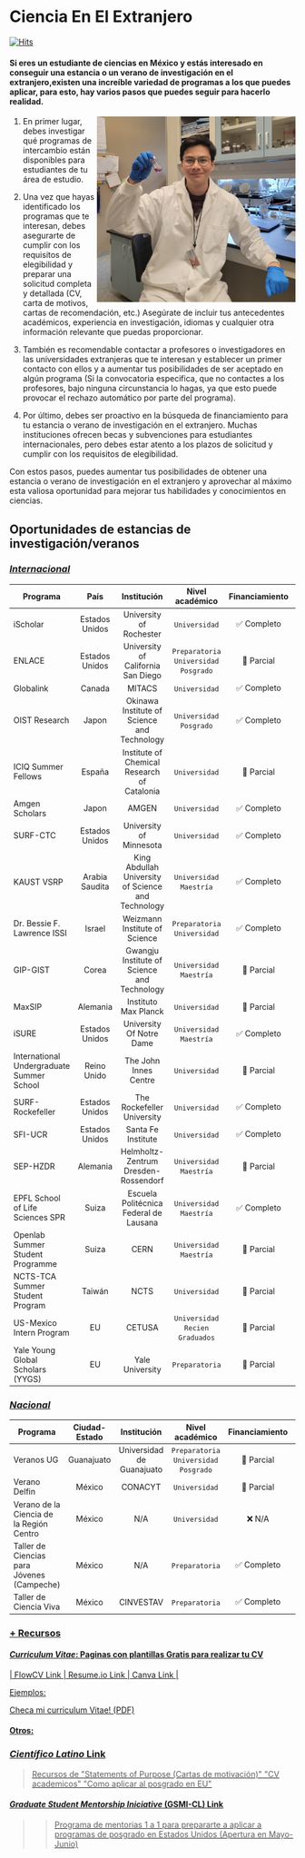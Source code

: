 <meta name="google-site-verification" content="vB6dRnhIxmq5utcnu3b09pFXcmkY8-oqxlkOaEHDDDM" />

# Ciencia En El Extranjero

[![Hits](https://hits.seeyoufarm.com/api/count/incr/badge.svg?url=https%3A%2F%2Fgithub.com%2FAndres8ezau%2FCienciaEnElExtranjero&count_bg=%23150751&title_bg=%23555555&icon=&icon_color=%231E2879&title=hits&edge_flat=true)](https://hits.seeyoufarm.com)

#### Si eres un estudiante de ciencias en México y estás interesado en conseguir una estancia o un verano de investigación en el extranjero,existen una increíble variedad de programas a los que puedes aplicar, para esto, hay varios pasos que puedes seguir para hacerlo realidad.

<img align='right' src="https://github.com/Andres8ezau/CienciaEnElExtranjero/blob/main/Files/WhatsApp%20Image%202024-07-10%20at%2012.01.10_1.jpeg" width="350" />

1. En primer lugar, debes investigar qué programas de intercambio están disponibles para estudiantes de tu área de estudio.

2. Una vez que hayas identificado los programas que te interesan, debes asegurarte de cumplir con los requisitos de elegibilidad y preparar una solicitud completa y detallada (CV, carta de motivos, cartas de recomendación, etc.) Asegúrate de incluir tus antecedentes académicos, experiencia en investigación, idiomas y cualquier otra información relevante que puedas proporcionar.

4. También es recomendable contactar a profesores o investigadores en las universidades extranjeras que te interesan y establecer un primer contacto con ellos y a aumentar tus posibilidades de ser aceptado en algún programa (Si la convocatoria especifica, que no contactes a los profesores, bajo ninguna circunstancia lo hagas, ya que esto puede provocar el rechazo automático por parte del programa).

5. Por último, debes ser proactivo en la búsqueda de financiamiento para tu estancia o verano de investigación en el extranjero. Muchas instituciones ofrecen becas y subvenciones para estudiantes internacionales, pero debes estar atento a los plazos de solicitud y cumplir con los requisitos de elegibilidad.

Con estos pasos, puedes aumentar tus posibilidades de obtener una estancia o verano de investigación en el extranjero y aprovechar al máximo esta valiosa oportunidad para mejorar tus habilidades y conocimientos en ciencias.

## Oportunidades de estancias de investigación/veranos

### <u> *Internacional* </u>

| Programa      | País           | Institución        | Nivel académico    | Financiamiento | Link            |
| ------------- |:--------------:|:------------------:| :----------------: |:--------------:| --------------: |
| iScholar      | Estados Unidos | University of Rochester |  `Universidad` | :white_check_mark: Completo | [Link](https://www.sas.rochester.edu/chm/undergraduate/i-scholar.html) |
| ENLACE        | Estados Unidos | University of California San Diego | `Preparatoria` `Universidad` `Posgrado` | :black_square_button: Parcial | [Link](http://resilientmaterials.ucsd.edu/ENLACE) |
| Globalink     | Canada         | MITACS    | `Universidad`         | :white_check_mark: Completo | [Link](https://www.mitacs.ca/en/programs/globalink) |
| OIST Research | Japon  | Okinawa Institute of Science and Technology   |  `Universidad` `Posgrado` | :white_check_mark: Completo | [Link](https://admissions.oist.jp/oist-research-internship-program-description) |
| ICIQ Summer Fellows | España | Institute of Chemical Research of Catalonia | `Universidad`  | :black_square_button: Parcial | [Link](https://careers.iciq.org/jobs/2557776-iciq-summer-fellowship-program-call-2023) |
| Amgen Scholars| Japon        | AMGEN     |  `Universidad` | :white_check_mark: Completo | [Link](https://amgenscholars.com/) |
| SURF-CTC | Estados Unidos | University of Minnesota | `Universidad`     | :white_check_mark: Completo | [Link](https://cse.umn.edu/ctc/surf) |
| KAUST VSRP | Arabia Saudita | King Abdullah University of Science and Technology | `Universidad` `Maestría` | :white_check_mark: Completo | [Link](https://vsrp.kaust.edu.sa/about-vsrp) |
| Dr. Bessie F. Lawrence ISSI | Israel | Weizmann Institute of Science |  `Preparatoria` `Universidad`  | :white_check_mark: Completo | [Link](https://davidson.weizmann.ac.il/en/programs/issi) |
| GIP-GIST | Corea | Gwangju Institute of Science and Technology | `Universidad` `Maestría`  | :black_square_button: Parcial | [Link](https://ipa.gist.ac.kr/ipa/html/sub03/030102.html) |
| MaxSIP | Alemania | Instituto Max Planck | `Universidad` | :black_square_button: Parcial | [Link](https://imprs-ls.opencampus.net/en/MaxSIP) |
| iSURE | Estados Unidos | University Of Notre Dame | `Universidad` `Maestría`  | :white_check_mark: Completo | [Link](https://ndi-sa.nd.edu/index.cfm?FuseAction=Programs.ViewProgramAngular&id=10096) |
| International Undergraduate Summer School  | Reino Unido | The John Innes Centre | `Universidad` | :black_square_button: Parcial | [Link](https://www.jic.ac.uk/training-careers/summer-schools/international-undergraduate/) |
| SURF-Rockefeller | Estados Unidos | The Rockefeller University | `Universidad` | :white_check_mark: Completo | [Link](https://surfapplication.rockefeller.edu/) |
| SFI-UCR | Estados Unidos | Santa Fe Institute | `Universidad`  | :white_check_mark: Completo | [Link](https://www.santafe.edu/engage/learn/programs/undergraduate-complexity-research) |
| SEP-HZDR | Alemania | Helmholtz-Zentrum Dresden-Rossendorf | `Universidad` `Maestría`  | :black_square_button: Parcial | [Link](https://www.hzdr.de/db/Cms?pNid=2519) |
| EPFL School of Life Sciences SPR | Suiza | Escuela Politécnica Federal de Lausana | `Universidad` `Maestría` | :white_check_mark: Completo | [Link](https://www.epfl.ch/schools/sv/education/summer-research-program/) |
| Openlab Summer Student Programme | Suiza | CERN | `Universidad` `Maestría`  | :black_square_button: Parcial | [Link](https://jobs.smartrecruiters.com/CERN/743999862723511-cern-openlab-summer-student-programme-2023) |
| NCTS-TCA Summer Student Program | Taiwán | NCTS | `Universidad` | :black_square_button: Parcial | [Link](https://nctstca.github.io/events/202307-tcassp/#:~:text=The%20Theoretical%20and%20Computational%20Astrophysics,basic%20theoretical%20and%20computational%20skills.) |
| US-Mexico Intern Program | EU | CETUSA | `Universidad` `Recien Graduados`  | :black_square_button: Parcial | [Link](https://www.cetusa.org/trainee-internship-programs-3/us-mexico-intern-program/) |
| Yale Young Global Scholars (YYGS)  | EU | Yale University | `Preparatoria`  | :black_square_button: Parcial | [Link](https://globalscholars.yale.edu/about) |



### <u> *Nacional* </u>

| Programa      | Ciudad-Estado           | Institución        | Nivel académico    | Financiamiento | Link            |
| ------------- |:--------------:|:------------------:| :----------------: |:--------------:| --------------: |
| Veranos UG    | Guanajuato | Universidad de Guanajuato | `Preparatoria` `Universidad` `Posgrado` | :black_square_button: Parcial | [Link](http://resilientmaterials.ucsd.edu/ENLACE) |
| Verano Delfin | México       | CONACYT   | `Universidad`         | :black_square_button: Parcial | [Link](https://www.programadelfin.org.mx/) |
| Verano de la Ciencia de la Región Centro | México         | N/A | `Universidad` | :x: N/A | [Link](https://www.veranoregional.org/) |
| Taller de Ciencias para Jóvenes (Campeche) | México | N/A | `Preparatoria` | :white_check_mark: Completo | [Link](https://www.tcjcampeche.com.mx/) |
| Taller de Ciencia Viva | México | CINVESTAV | `Preparatoria` | :white_check_mark: Completo | [Link](https://www.facebook.com/cienciavivairapuato/?locale=es_LA) |



### <u> + Recursos <u> 

#### *Curriculum Vitae*: Paginas con plantillas Gratis para realizar tu CV 
| FlowCV [Link](https://flowcv.com) | Resume.io [Link](https://resume.io/) | Canva [Link](https://www.canva.com/es_419/free/) |


Ejemplos:

<a href="https://github.com/Andres8ezau/CienciaEnElExtranjero/blob/main/Files/Perez-Hernandez-Andres-Esau-EJEMPLO-AGOSTO24.pdf"> Checa mi curriculum Vitae! (PDF)</a>

#### Otros:

### *Científico Latino* [Link](https://www.cientificolatino.com/)
> Recursos de "Statements of Purpose (Cartas de motivación)" "CV academicos" "Como aplicar al posgrado en EU" 
#### *Graduate Student Mentorship Iniciative* (GSMI-CL) [Link](https://www.cientificolatino.com/gsmi)
>> Programa de mentorias 1 a 1 para prepararte a aplicar a programas de posgrado en Estados Unidos (Apertura en Mayo-Junio) 







